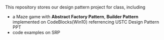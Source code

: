 
This repository stores our design pattern project for class, including 
* a Maze game with **Abstract Factory Pattern**, **Builder Pattern**
  implemented on CodeBlocks(Win10)
  referrencing USTC Design Pattern PPT
* code examples on SRP
